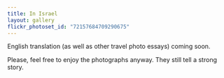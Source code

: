 ```yaml
---
title: In Israel
layout: gallery
flickr_photoset_id: "72157684709290675"
---
```

English translation (as well as other travel photo essays) coming soon. 

Please, feel free to enjoy the photographs anyway. They still tell a strong story.